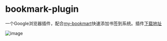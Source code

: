 # bookmark-plugin
一个Google浏览器插件，配合[my-bookmart](https://mybookmark.cn)快速添加书签到系统。插件[下载地址](https://chrome.google.com/webstore/detail/%E4%B9%A6%E7%AD%BE%E5%BF%AB%E9%80%9F%E6%B7%BB%E5%8A%A0/paajmalhmjgdihaikmdfiplfmjlnkjgp)

![image](https://mybookmark.cn/images/screenshot.gif)  
